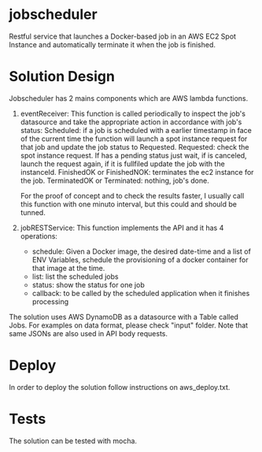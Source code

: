 # jobscheduler
Restful service that launches a Docker-based job in an AWS EC2 Spot Instance and automatically terminate it when the job is finished.

# Solution Design

Jobscheduler has 2 mains components which are AWS lambda functions.

1. eventReceiver: This function is called periodically to inspect the job's datasource and take the appropriate action in accordance with job's status:
   Scheduled: if a job is scheduled with a earlier timestamp in face of the current time the function will launch a spot instance request for that job and update the job status to Requested.
   Requested: check the spot instance request. If has a pending status just wait, if is canceled, launch the request again, if it is fullfiled update the job with the instanceId.
   FinishedOK or FinishedNOK: terminates the ec2 instance for the job.
   TerminatedOK or Terminated: nothing, job's done.

   For the proof of concept and to check the results faster, I usually call this function with one minuto interval, but this could and should be tunned.   

2. jobRESTService: This function implements the API and it has 4 operations:
	
   - schedule:  Given a Docker image, the desired date-time and a list of ENV Variables, schedule the provisioning of a docker container for that image at the time.
   - list: list the scheduled jobs
   - status: show the status for one job
   - callback: to be called by the scheduled application when it finishes processing	
  
The solution uses AWS DynamoDB as a datasource with a Table called Jobs. For examples on data format, please check "input" folder. Note that same JSONs are also used in API body requests.

# Deploy

In order to deploy the solution follow instructions on aws_deploy.txt.

# Tests

The solution can be tested with mocha.
